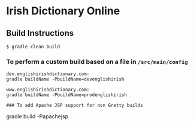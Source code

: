 # Irish Dictionary Online

## Build Instructions


```
$ gradle clean build
```

### To perform a custom build based on a file in `/src/main/config`
```
dev.englishirishdictionary.com:
gradle buildName -PbuildName=devenglishirish

www.englishirishdictionary.com:
gradle buildName -PbuildName=prodenglishirish

### To add Apache JSP support for non Gretty builds
```
gradle build -Papachejsp
```
